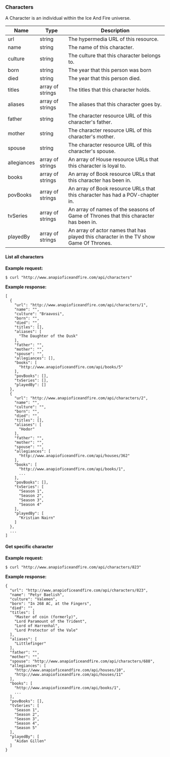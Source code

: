 <a name="characters"></a>
### Characters


A Character is an individual within the Ice And Fire universe. 


<table class="table table-bordered table-striped table-hover">
  <thead>
    <tr>
      <th>Name</th>
      <th>Type</th>
      <th>Description</th>
    </tr>
  </thead>
  <tbody>
    <tr>
      <td>url</td>
      <td>string</td>
      <td>The hypermedia URL of this resource.</td>
    </tr>
    <tr>
      <td>name</td>
      <td>string</td>
      <td>The name of this character.</td>
    </tr>
    <tr>
      <td>culture</td>
      <td>string</td>
      <td>The culture that this character belongs to.</td>
    </tr>
    <tr>
      <td>born</td>
      <td>string</td>
      <td>The year that this person was born</td>
    </tr>
    <tr>
      <td>died</td>
      <td>string</td>
      <td>The year that this person died.</td>
    </tr>
    <tr>
      <td>titles</td>
      <td>array of strings</td>
      <td>The titles that this character holds.</td>
    </tr>
    <tr>
      <td>aliases</td>
      <td>array of strings</td>
      <td>The aliases that this character goes by.</td>
    </tr>
    <tr>
      <td>father</td>
      <td>string</td>
      <td>The character resource URL of this character's father.</td>
    </tr>
    <tr>
      <td>mother</td>
      <td>string</td>
      <td>The character resource URL of this character's mother.</td>
    </tr>
    <tr>
      <td>spouse</td>
      <td>string</td>
      <td>The character resource URL of this character's spouse.</td>
    </tr>
    <tr>
      <td>allegiances</td>
      <td>array of strings</td>
      <td>An array of House resource URLs that this character is loyal to.</td>
    </tr>
    <tr>
      <td>books</td>
      <td>array of strings</td>
      <td>An array of Book resource URLs that this character has been in.</td>
    </tr>
    <tr>
      <td>povBooks</td>
      <td>array of strings</td>
      <td>An array of Book resource URLs that this character has had a POV-chapter in.</td>
    </tr>
    <tr>
      <td>tvSeries</td>
      <td>array of strings</td>
      <td>An array of names of the seasons of Game of Thrones that this character has been in.</td>
    </tr>
    <tr>
      <td>playedBy</td>
      <td>array of strings</td>
      <td>An array of actor names that has played this character in the TV show Game Of Thrones.</td>
    </tr>
  </tbody>
</table>

#### List all characters


**Example request:**
``` command-line
$ curl "http://www.anapioficeandfire.com/api/characters"
```


**Example response:**
``` command-line
[
  {
    "url": "http://www.anapioficeandfire.com/api/characters/1",
    "name": "",
    "culture": "Braavosi",
    "born": "",
    "died": "",
    "titles": [],
    "aliases": [
      "The Daughter of the Dusk"
    ],
    "father": "",
    "mother": "",
    "spouse": "",
    "allegiances": [],
    "books": [
      "http://www.anapioficeandfire.com/api/books/5"
    ],
    "povBooks": [],
    "tvSeries": [],
    "playedBy": []
  },
  {
    "url": "http://www.anapioficeandfire.com/api/characters/2",
    "name": "",
    "culture": "",
    "born": "",
    "died": "",
    "titles": [],
    "aliases": [
      "Hodor"
    ],
    "father": "",
    "mother": "",
    "spouse": "",
    "allegiances": [
      "http://www.anapioficeandfire.com/api/houses/362"
    ],
    "books": [
      "http://www.anapioficeandfire.com/api/books/1",
      ...
    ],
    "povBooks": [],
    "tvSeries": [
      "Season 1",
      "Season 2",
      "Season 3",
      "Season 4"
    ],
    "playedBy": [
      "Kristian Nairn"
    ]
  },
  ...
]
```

#### Get specific character


**Example request:**
``` command-line
$ curl "http://www.anapioficeandfire.com/api/characters/823"
```

**Example response:**
``` command-line
{
  "url": "http://www.anapioficeandfire.com/api/characters/823",
  "name": "Petyr Baelish",
  "culture": "Valemen",
  "born": "In 268 AC, at the Fingers",
  "died": "",
  "titles": [
    "Master of coin (formerly)",
    "Lord Paramount of the Trident",
    "Lord of Harrenhal",
    "Lord Protector of the Vale"
  ],
  "aliases": [
    "Littlefinger"
  ],
  "father": "",
  "mother": "",
  "spouse": "http://www.anapioficeandfire.com/api/characters/688",
  "allegiances": [
    "http://www.anapioficeandfire.com/api/houses/10",
    "http://www.anapioficeandfire.com/api/houses/11"
  ],
  "books": [
    "http://www.anapioficeandfire.com/api/books/1",
    ...
  ],
  "povBooks": [],
  "tvSeries": [
    "Season 1",
    "Season 2",
    "Season 3",
    "Season 4",
    "Season 5"
  ],
  "playedBy": [
    "Aidan Gillen"
  ]
}
```
